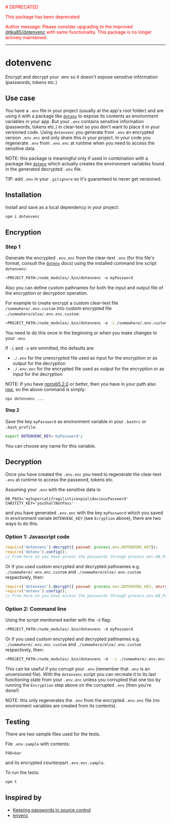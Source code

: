 <font color="red">
# DEPRECATED

<p bg-color="ping">
This package has been deprecated

Author message:
Please consider upgrading to the improved [@tka85/dotenvenc](https://www.npmjs.com/package/@tka85/dotenvenc) with same functionality. This package is no longer actively maintained.
</p>

---
</font>

# dotenvenc

Encrypt and decrypt your .env so it doesn't expose sensitive information (passwords, tokens etc.)

## Use case

You have a `.env` file in your project (usually at the app's root folder) and are using it with a package
like [`dotenv`](https://www.npmjs.com/package/dotenv) to expose its contents as environment variables in your app.
But your `.env` contains sensitive information (passwords, tokens etc.) in clear-text so you don't want to place it in
your versioned code. Using `dotenvenc` you generate from `.env` an encrypted version `.env.enc` and only share
this in your project. In your code you regenerate `.env` from `.env.enc` at runtime when you need to access the sensitive data.

NOTE: this package is meaningful only if used in combination with a package like [`dotenv`](https://www.npmjs.com/package/dotenv) 
which actually creates the environment variables found in the generated decrypted `.env` file.

TIP: add `.env` in your `.gitignore` so it's guaranteed to never get versioned.

## Installation

Install and save as a local dependency in your project:
```bash
npm i dotenvenc
```

## Encryption

### Step 1

Generate the encrypted `.env.enc` from the clear-text `.env` (for this file's format, consult the [`dotenv`](https://www.npmjs.com/package/dotenv) docs)
using the installed command line script `dotenvenc`:

```bash
<PROJECT_PATH>/node_modules/.bin/dotenvenc -e myPassword
```

Also you can define custom pathnames for both the input and output file of the encryption or decryption operation.

For example to create encrypt a custom clear-text file `/somewhere/.env.custom` into custom encrypted file `./somewhere/else/.env.enc.custom`:

```bash
<PROJECT_PATH>/node_modules/.bin/dotenvenc -e -i /somewhere/.env.custom -o ./somewhere/else/.env.enc.custom myPassword
```

You need to do this once in the beginning or when you make changes to your `.env`.

If `-i` and `-o` are ommitted, the defaults are:

   * `./.env` for the unencrypted file used as input for the encryption or as output for the decryption
   * `./.env.enc` for the encrypted file used as output for the encryption or as input for the decryption

NOTE: If you have npm@5.2.0 or better, then you have in your path also [npx](https://www.npmjs.com/package/npx), so the above command is simply:
```bash
npx dotenvenc ...
```

#### Step 2

Save the key `myPassword` as environment variable in your `.bashrc` or `.bash_profile`:
```bash
export DOTENVENC_KEY='myPassword';
```

You can choose any name for this variable.

## Decryption

Once you have created the `.env.enc` you need to regenerate the clear-text `.env` at runtime to access the password, tokens etc.

Assuming your `.env` with the sensitive data is:
```
DB_PASS='mySupercalifragilisticexpialidociousPassword'
CHASTITY_KEY='youShallNotPass'
```
and you have generated `.env.enc` with the key `myPassword` which you saved in environment variale `DOTENVENC_KEY` (see `Ecryption` above), there are two ways to do this.

### Option 1: Javascript code

```javascript
require('dotenvenc').decrypt({ passwd: process.env.DOTENVENC_KEY});
require('dotenv').config();
// From here on you have access the passwords through process.env.DB_PASS and process.env.CHASTITIY_KEY
```

Or if you used custom encrypted and decrypted pathnames e.g. `./somewhere/.env.enc.custom` and `./somewhere/else/.env.custom` respectively, then:

```javascript
require('dotenvenc').decrypt({ passwd: process.env.DOTENVENC_KEY, encryptedPathname: './somewhere/.env.enc.custom', decryptedPathname: './somewhere/else/.env.custom'});
require('dotenv').config();
// From here on you have access the passwords through process.env.DB_PASS and process.env.CHASTITIY_KEY
```

### Option 2: Command line

Using the script mentioned earlier with the `-d` flag:
```bash
<PROJECT_PATH>/node_modules/.bin/dotenvenc -d myPassword
```

Or if you used custom encrypted and decrypted pathnames e.g. `./somewhere/.env.enc.custom` and `./somewhere/else/.env.custom` respectively, then:

```bash
<PROJECT_PATH>/node_modules/.bin/dotenvenc -d  -i ./somewhere/.env.enc.custom -o ./somewhere/else/.env.custom myPassword
```

This can be useful if you corrupt your `.env` (remember that `.env` is an unversioned file). With the `dotenvenc` script
you can recreate it to its last functioning state from your `.env.enc` unless you corrupted that one too by running
the `Encryption` step above on the corrupted `.env` (then you're done!)

NOTE: this only regenerates the `.env` from the encrypted `.env.enc` file (no environment variables are created from its contents).

## Testing

There are two sample files used for the tests.

File `.env.sample` with contents:

```
FOO=bar
```

and its encrypted counterpart `.env.enc.sample`.

To run the tests:

```bash
npm t
```

## Inspired by

* [Keeping passwords in source control](http://ejohn.org/blog/keeping-passwords-in-source-control/)
* [envenc](https://www.npmjs.com/package/envenc)
